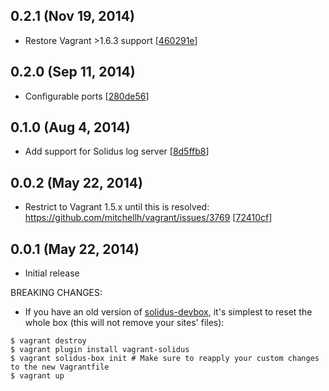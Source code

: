 ## 0.2.1 (Nov 19, 2014)

 - Restore Vagrant >1.6.3 support [[460291e](https://github.com/solidusjs/vagrant-solidus/commit/460291e0338e3deefe87873fc1b3e70b6882bd67)]

## 0.2.0 (Sep 11, 2014)

 - Configurable ports [[280de56](https://github.com/solidusjs/vagrant-solidus/commit/280de5624e6f49fd8f56e40c4ab385b922f0169e)]

## 0.1.0 (Aug 4, 2014)

 - Add support for Solidus log server [[8d5ffb8](https://github.com/solidusjs/vagrant-solidus/commit/8d5ffb8a985013f5258676154840e200d9ae4595)]

## 0.0.2 (May 22, 2014)

 - Restrict to Vagrant 1.5.x until this is resolved: https://github.com/mitchellh/vagrant/issues/3769 [[72410cf](https://github.com/solidusjs/vagrant-solidus/commit/72410cfb07ac126be004ce6dd9abc397fbb26806)]

## 0.0.1 (May 22, 2014)

 - Initial release

BREAKING CHANGES:

 - If you have an old version of [solidus-devbox](https://github.com/solidusjs/solidus-devbox), it's simplest to reset the whole box (this will not remove your sites' files):

  ```
  $ vagrant destroy
  $ vagrant plugin install vagrant-solidus
  $ vagrant solidus-box init # Make sure to reapply your custom changes to the new Vagrantfile
  $ vagrant up
  ```
